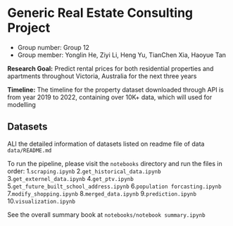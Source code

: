 # Generic Real Estate Consulting Project
- Group number: Group 12
- Group member: Yonglin He, Ziyi Li, Heng Yu, TianChen Xia, Haoyue Tan

**Research Goal:** Predict rental prices for both residential properties and apartments throughout Victoria, Australia for the next three years

**Timeline:** The timeline for the property dataset downloaded through API is from year 2019 to 2022, containing over 10K+ data, which will used for modelling

## Datasets
ALl the detailed information of datasets listed on readme file of data `data/README.md`

To run the pipeline, please visit the `notebooks` directory and run the files in order:
1.`scraping.ipynb`
2.`get_historical_data.ipynb`
3.`get_externel_data.ipynb`
4.`get_ptv.ipynb`
5.`get_future_built_school_address.ipynb`
6.`population forcasting.ipynb`
7.`modify_shopping.ipynb`
8.`merged_data.ipynb`
9.`prediction.ipynb`
10.`visualization.ipynb`

See the overall summary book at `notebooks/notebook summary.ipynb`

